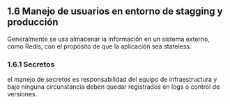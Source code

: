 ## 1.6 Manejo de usuarios en entorno de stagging y producción

Generalmente se usa almacenar la información en un sistema externo, como
Redis, con el propósito de que la aplicación sea stateless.

### 1.6.1 Secretos

el manejo de secretos es responsabilidad del equipo de infraestructura y
bajo ninguna circunstancia deben quedar registrados en logs o control de
versiones.

